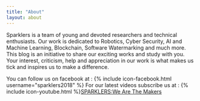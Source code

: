 ```yaml
---
title: "About"
layout: about
---
```


Sparklers is a team of young and devoted researchers and technical enthusiasts. Our work is dedicated to Robotics, Cyber Security, AI and Machine Learning, Blockchain, Software Watermarking and much more. This blog is an initiative to share our exciting works and study with you.  Your interest, criticism, help and appreciation in our work is what makes us tick and inspires us to make a difference.

You can follow us on facebook at : {% include icon-facebook.html username="sparklers2018" %}
For our latest videos subscribe us at : {% include icon-youtube.html  %}<a href="https://www.youtube.com/channel/UCB_0Vf--hJAqadjJPNhHmFg">SPARKLERS:We Are The Makers</a>
